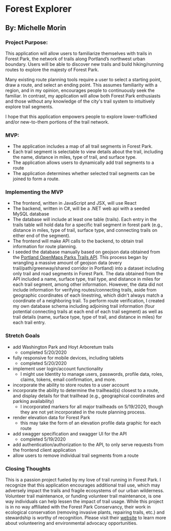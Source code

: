 # Forest Explorer
## By: Michelle Morin

### Project Purpose: 
This application will allow users to familiarize themselves with trails in Forest Park, the network of trails along Portland’s northwest urban boundary. Users will be able to discover new trails and build hiking/running routes to explore the majesty of Forest Park. 

Many existing route planning tools require a user to select a starting point, draw a route, and select an ending point. This assumes familiarity with a region, and in my opinion, encourages people to continuously seek the familiar. In contrast, my application will allow both Forest Park enthusiasts and those without any knowledge of the city's trail system to intuitively explore trail segments.

I hope that this application empowers people to explore lower-trafficked and/or new-to-them portions of the trail network.

### MVP:

* The application includes a map of all trail segments in Forest Park.
* Each trail segment is selectable to view details about the trail, including the name, distance in miles, type of trail, and surface type.
* The application allows users to dynamically add trail segments to a route
* The application determines whether selected trail segments can be joined to form a route. 

### Implementing the MVP

* The frontend, written in JavaScript and JSX, will use React
* The backend, written in C#, will be a .NET web api with a seeded MySQL database
* The database will include at least one table (trails). Each entry in the trails table will hold data for a specific trail segment in forest park (e.g., distance in miles, type of trail, surface type, and connecting trails on either end of the segment).
* The frontend will make API calls to the backend, to obtain trail information for route planning.
* I seeded the database manually based on geojson data obtained from the [Portland OpenMaps Parks Trails API](https://gis-pdx.opendata.arcgis.com/datasets/parks-trails). This process began by wrangling a massive amount of geojson data (every trail/path/greenway/shared corridor in Portland) into a dataset including only trail and road segments in Forest Park. The data obtained from the API included a name, surface type, trail type, and distance in miles for each trail segment, among other information. However, the data did not include information for verifying routes/connecting trails, aside from geographic coordinates of each linestring, which didn't always match a coordinate of a neighboring trail. To perform route verification, I created my own database schema including adjoining trail information (four potential connecting trails at each end of each trail segment) as well as trail details (name, surface type, type of trail, and distance in miles) for each trail entry.

### Stretch Goals

* add Washington Park and Hoyt Arboretum trails
  - completed 5/20/2020
* fully responsive for mobile devices, including tablets
  - completed 5/20/2020
* implement user login/account functionality
  * I might use Identity to manage users, passwords, profile data, roles, claims, tokens, email confirmation, and more.
* incorporate the ability to store routes to a user account
* incorporate the ability to determine the trailhead(s) closest to a route, and display details for that trailhead (e.g., geographical coordinates and parking availability)
  - I incorporated markers for all major trailheads on 5/19/2020, though they are not yet incorporated in the route planning process.
* render elevation data for Forest Park
  - this may take the form of an elevation profile data graphic for each route 
* add swagger specification and swagger UI for the API
  - completed 5/19/2020
* add authentication/authorization to the API, to only serve requests from the frontend client application
* allow users to remove individual trail segments from a route

### Closing Thoughts

This is a passion project fueled by my love of trail running in Forest Park. I recognize that this application encourages additional trail use, which may adversely impact the trails and fragile ecosystems of our urban wilderness. Volunteer trail maintenance, or funding volunteer trail maintenance, is one way individuals can help lessen the impact of trail usage. While this project is in no way affiliated with the Forest Park Conservancy, their work in ecological conservation (removing invasive plants, repairing trails, etc.) and stewardship is worthy of recognition. Please visit their [website](https://forestparkconservancy.org/get-involved/) to learn more about volunteering and environmental advocacy opportunities.